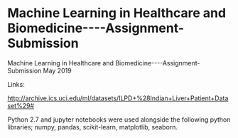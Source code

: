 # Machine Learning in Healthcare and Biomedicine----Assignment-Submission
Machine Learning in Healthcare and Biomedicine----Assignment-Submission May 2019

Links:

http://archive.ics.uci.edu/ml/datasets/ILPD+%28Indian+Liver+Patient+Dataset%29#

Python 2.7 and jupyter notebooks were used alongside the following python libraries;
numpy, pandas, scikit-learn, matplotlib, seaborn.
